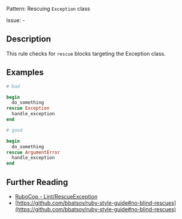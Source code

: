Pattern: Rescuing `Exception` class

Issue: -

## Description

This rule checks for `rescue` blocks targeting the Exception class.

## Examples

```ruby
# bad

begin
  do_something
rescue Exception
  handle_exception
end
```
```ruby
# good

begin
  do_something
rescue ArgumentError
  handle_exception
end
```

## Further Reading

* [RuboCop - Lint/RescueException](https://rubocop.readthedocs.io/en/latest/cops_lint/#lintrescueexception)
* [https://github.com/bbatsov/ruby-style-guide#no-blind-rescues](https://github.com/bbatsov/ruby-style-guide#no-blind-rescues)
